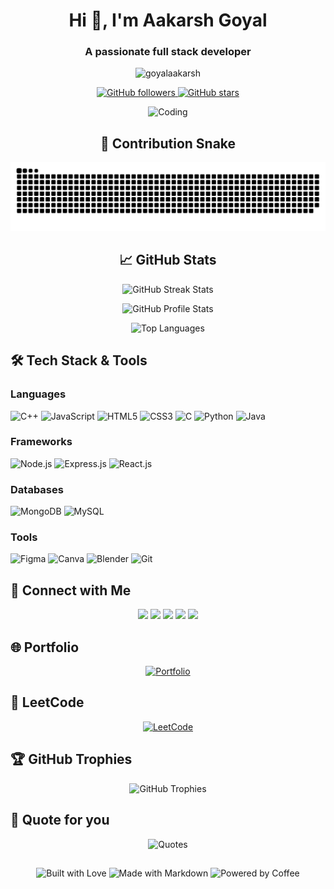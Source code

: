 <h1 align="center">Hi 👋, I'm Aakarsh Goyal</h1>
<h3 align="center">A passionate full stack developer</h3>

<p align="center">
  <img src="https://komarev.com/ghpvc/?username=goyalaakarsh&label=Profile%20views&color=0e75b6&style=flat" alt="goyalaakarsh" />
</p>

<p align="center">
  <a href="https://github.com/goyalaakarsh?tab=followers">
    <img src="https://img.shields.io/github/followers/goyalaakarsh?label=Followers&style=social" alt="GitHub followers" />
  </a>
  <a href="https://github.com/goyalaakarsh">
    <img src="https://img.shields.io/github/stars/goyalaakarsh?label=Stars&style=social" alt="GitHub stars" />
  </a>
</p>

<p align="center">
  <img src="https://user-images.githubusercontent.com/55564866/129572054-2d4a217e-07d7-4dd1-80e7-4b5d3ed4b981.gif" alt="Coding" width="400" />
</p>

<h2 align="center"> 🐍 Contribution Snake</h2>
<p align="center">
  <img src="https://github.com/Platane/snk/raw/output/github-contribution-grid-snake.svg" alt="snake animation" />
</p>

<h2 align="center"> 📈 GitHub Stats</h2>
<p align="center">
  <img src="https://github-readme-streak-stats.herokuapp.com/?user=goyalaakarsh&theme=dark" alt="GitHub Streak Stats" />
</p>
<p align="center">
  <img src="https://github-readme-stats.vercel.app/api?username=goyalaakarsh&show_icons=true&theme=dark" alt="GitHub Profile Stats" />
</p>
<p align="center">
  <img src="https://github-readme-stats.vercel.app/api/top-langs/?username=goyalaakarsh&layout=compact&theme=dark" alt="Top Languages" />
</p>

## 🛠 Tech Stack & Tools

### Languages

![C++](https://img.shields.io/badge/c++-%2300599C.svg?&style=for-the-badge&logo=c%2B%2B&logoColor=white)
![JavaScript](https://img.shields.io/badge/javascript-%23323330.svg?&style=for-the-badge&logo=javascript&logoColor=%23F7DF1E)
![HTML5](https://img.shields.io/badge/html5-%23E34F26.svg?&style=for-the-badge&logo=html5&logoColor=white)
![CSS3](https://img.shields.io/badge/css3-%231572B6.svg?&style=for-the-badge&logo=css3&logoColor=white)
![C](https://img.shields.io/badge/c-%2300599C.svg?&style=for-the-badge&logo=c&logoColor=white)
![Python](https://img.shields.io/badge/python-%2314354C.svg?&style=for-the-badge&logo=python&logoColor=%23FFD43B)
![Java](https://img.shields.io/badge/java-%23ED8B00.svg?&style=for-the-badge&logo=java&logoColor=white)

### Frameworks

![Node.js](https://img.shields.io/badge/node.js-%2343853D.svg?&style=for-the-badge&logo=node.js&logoColor=white)
![Express.js](https://img.shields.io/badge/express.js-%23404d59.svg?&style=for-the-badge)
![React.js](https://img.shields.io/badge/react-%2320232a.svg?&style=for-the-badge&logo=react&logoColor=%2361DAFB)

### Databases

![MongoDB](https://img.shields.io/badge/mongodb-%234ea94b.svg?&style=for-the-badge&logo=mongodb&logoColor=white)
![MySQL](https://img.shields.io/badge/mysql-%2300f.svg?&style=for-the-badge&logo=mysql&logoColor=white)

### Tools

![Figma](https://img.shields.io/badge/figma-%23F24E1E.svg?&style=for-the-badge&logo=figma&logoColor=white)
![Canva](https://img.shields.io/badge/canva-%2300C4CC.svg?&style=for-the-badge&logo=canva&logoColor=white)
![Blender](https://img.shields.io/badge/blender-%23F5792A.svg?&style=for-the-badge&logo=blender&logoColor=white)
![Git](https://img.shields.io/badge/git-%23F05033.svg?&style=for-the-badge&logo=git&logoColor=white)

## 📧 Connect with Me

<p align="center">
  <a href="mailto:aakarshgoyal23@gmail.com.com"><img src="https://img.shields.io/badge/Gmail-D14836?style=for-the-badge&logo=gmail&logoColor=white"></a>
  <a href="https://www.linkedin.com/in/goyalaakarsh/"><img src="https://img.shields.io/badge/LinkedIn-0077B5?style=for-the-badge&logo=linkedin&logoColor=white"></a>
  <a href="https://www.instagram.com/aakarshgoyall/"><img src="https://img.shields.io/badge/Instagram-E4405F?style=for-the-badge&logo=instagram&logoColor=white"></a>
  <a href="https://github.com/goyalaakarsh"><img src="https://img.shields.io/badge/GitHub-181717?style=for-the-badge&logo=github&logoColor=white"></a>
  <a href="https://discordapp.com/users/aakarshgoyal/"><img src="https://img.shields.io/badge/Discord-7289DA?style=for-the-badge&logo=discord&logoColor=white"></a>
</p>


## 🌐 Portfolio

<p align="center">
  <a href="https://aakarshgoyal.vercel.app/" target="_blank">
    <img src="https://img.shields.io/badge/Portfolio-0A0A0A?style=for-the-badge&logo=google-chrome&logoColor=white" alt="Portfolio">
  </a>
</p>

## 📝 LeetCode

<p align="center">
  <a href="https://leetcode.com/goyalaakarsh/" target="_blank">
    <img src="https://img.shields.io/badge/LeetCode-FFA116?style=for-the-badge&logo=leetcode&logoColor=white" alt="LeetCode">
  </a>
</p>

## 🏆 GitHub Trophies

<p align="center">
  <img src="https://github-profile-trophy.vercel.app/?username=goyalaakarsh&theme=darkhub" alt="GitHub Trophies" />
</p>

## 💬 Quote for you

<p align="center">
  <img src="https://quotes-github-readme.vercel.app/api?type=horizontal&theme=dark" alt="Quotes" />
</p>

## 

<p align="center">
  <img src="https://forthebadge.com/images/badges/built-with-love.svg" alt="Built with Love">
  <img src="https://forthebadge.com/images/badges/made-with-markdown.svg" alt="Made with Markdown">
  <img src="https://forthebadge.com/images/badges/powered-by-coffee.svg" alt="Powered by Coffee">
</p>
